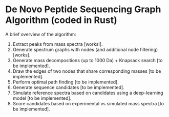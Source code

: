 # De Novo Peptide Sequencing Graph Algorithm (coded in Rust)

A brief overview of the algorithm:
1) Extract peaks from mass spectra [works!].
2) Generate spectrum graphs with nodes (and additional node filtering) [works].
3) Generate mass decompositions (up to 1000 Da) + Knapsack search [to be implemented].
4) Draw the edges of two nodes that share corresponding masses [to be implemented].
5) Perform optimal path finding [to be implemented].
6) Generate sequence candidates [to be implemented].
7) Simulate reference spectra based on candidates using a deep-learning model [to be implemented].
8) Score candidates based on experimental vs simulated mass spectra [to be implemented].
